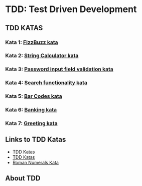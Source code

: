 # TDD: Test Driven Development


## TDD KATAS

### Kata 1: [FizzBuzz kata](src/main/java/dk/lyngby/kata1/README.md)
### Kata 2: [String Calculator kata](src/main/java/dk/lyngby/kata2/README.md)
### Kata 3: [Password input field validation kata](src/main/java/dk/lyngby/kata3/README.md)
### Kata 4: [Search functionality kata](src/main/java/dk/lyngby/kata4/README.md)
### Kata 5: [Bar Codes kata](src/main/java/dk/lyngby/kata5/README.md)
### Kata 6: [Banking kata](src/main/java/dk/lyngby/kata6/README.md)
### Kata 7: [Greeting kata](src/main/java/dk/lyngby/kata7/README.md)

## Links to TDD Katas

- [TDD Katas](https://osherove.com/tdd-kata-1/)
- [TDD Katas](https://github.com/testdouble/contributing-tests/wiki/Test-Driven-Development)
- [Roman Numerals Kata](https://github.com/TDD-Katas/roman-numerals#tdd-approaches)

## About TDD






